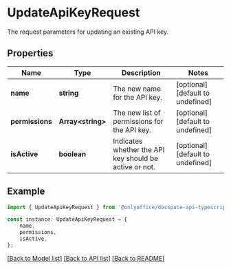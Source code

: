# UpdateApiKeyRequest

The request parameters for updating an existing API key.

## Properties

Name | Type | Description | Notes
------------ | ------------- | ------------- | -------------
**name** | **string** | The new name for the API key. | [optional] [default to undefined]
**permissions** | **Array&lt;string&gt;** | The new list of permissions for the API key. | [optional] [default to undefined]
**isActive** | **boolean** | Indicates whether the API key should be active or not. | [optional] [default to undefined]

## Example

```typescript
import { UpdateApiKeyRequest } from '@onlyoffice/docspace-api-typescript';

const instance: UpdateApiKeyRequest = {
    name,
    permissions,
    isActive,
};
```

[[Back to Model list]](../README.md#documentation-for-models) [[Back to API list]](../README.md#documentation-for-api-endpoints) [[Back to README]](../README.md)

